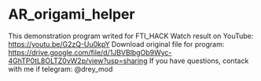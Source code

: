 # AR_origami_helper
This demonstration program writed for FTI_HACK
Watch result on YouTube: https://youtu.be/G2zQ-Uu0kpY
Download original file for program: https://drive.google.com/file/d/1JBVBlbgOb9Wyc-4GhTP0tL8OLTZ0vW2p/view?usp=sharing
If you have questions, contack with me if telegram: @drey_mod

